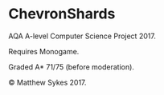 # ChevronShards

AQA A-level Computer Science Project 2017.

Requires Monogame.

Graded A* 71/75 (before moderation).

© Matthew Sykes 2017.
